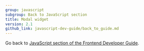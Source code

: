```yaml
---
group: javascript
subgroup: Back to JavaScript section
title: Modal widget
version: 2.1
github_link: javascript-dev-guide/back_to_guide.md
---
```


Go back to [JavaScript section of the Frontend Developer Guide]({{page.baseurl}}/javascript-dev-guide/javascript/js_overview.html).
